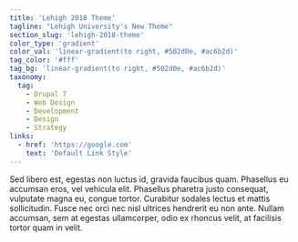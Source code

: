 ```yaml
---
title: 'Lehigh 2018 Theme'
tagline: "Lehigh University's New Theme"
section_slug: 'lehigh-2018-theme'
color_type: 'gradient'
color_val: 'linear-gradient(to right, #502d0e, #ac6b2d)'
tag_color: '#fff'
tag_bg: 'linear-gradient(to right, #502d0e, #ac6b2d)'
taxonomy:
  tag:
    - Drupal 7
    - Web Design
    - Development
    - Design
    - Strategy
links:
  - href: 'https://google.com'
    text: 'Default Link Style'
---
```

Sed libero est, egestas non luctus id, gravida faucibus quam. Phasellus eu accumsan eros, vel vehicula elit. Phasellus pharetra justo consequat, vulputate magna eu, congue tortor. Curabitur sodales lectus et mattis sollicitudin. Fusce nec orci nec nisl ultrices hendrerit eu non ante. Nullam accumsan, sem at egestas ullamcorper, odio ex rhoncus velit, at facilisis tortor quam in velit.
